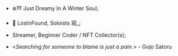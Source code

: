 - ❄️⛩️ Just Dreamy In A Winter Soul;
- 🎏 LostnFound, Soloists 寂_;
- Streamer, Beginner Coder / NFT Collector(s);

- <_Searching for someone to blame is just a pain._> - Gojo Satoru

<!---
JustWint3r/JustWint3r is a ✨ special ✨ repository because its `README.md` (this file) appears on your GitHub profile.
You can click the Preview link to take a look at your changes.
--->
